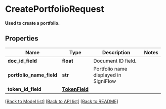 # CreatePortfolioRequest

#### Used to create a portfolio.

## Properties
Name | Type | Description | Notes
------------ | ------------- | ------------- | -------------
**doc_id_field** | **float** | Document ID field. | 
**portfolio_name_field** | **str** | Portfolio name displayed in SigniFlow | 
**token_id_field** | [**TokenField**](TokenField.md) |  | 

[[Back to Model list]](../README.md#documentation-for-models) [[Back to API list]](../README.md#documentation-for-api-endpoints) [[Back to README]](../README.md)


